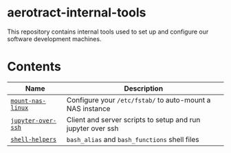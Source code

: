 # aerotract-internal-tools

This repository contains internal tools used to set up and configure our software development machines.

# Contents
| Name | Description  |
|-|-|
|[`mount-nas-linux`](https://github.com/aerotractjack/aerotract-internal-tools/tree/main/mount-NAS-linux) | Configure your `/etc/fstab/` to auto-mount a NAS instance |
|[`jupyter-over-ssh`](https://github.com/aerotractjack/aerotract-internal-tools/tree/main/jupyter-over-ssh) | Client and server scripts to setup and run jupyter over ssh |
|[`shell-helpers`](https://github.com/aerotractjack/aerotract-internal-tools/tree/main/shell-helpers) | `bash_alias` and `bash_functions` shell files |


